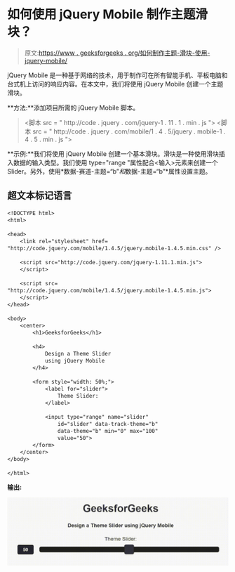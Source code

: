 # 如何使用 jQuery Mobile 制作主题滑块？

> 原文:[https://www . geeksforgeeks . org/如何制作主题-滑块-使用-jquery-mobile/](https://www.geeksforgeeks.org/how-to-make-a-theme-slider-using-jquery-mobile/)

jQuery Mobile 是一种基于网络的技术，用于制作可在所有智能手机、平板电脑和台式机上访问的响应内容。在本文中，我们将使用 jQuery Mobile 创建一个主题滑块。

**方法:**添加项目所需的 jQuery Mobile 脚本。

> <link rel="”stylesheet”" href="”http://code.jquery.com/mobile/1.4.5/jquery.mobile-1.4.5.min.css”">
> <脚本 src = " http://code . jquery . com/jquery-1 . 11 . 1 . min . js "></脚本>
> <脚本 src = " http://code . jquery . com/mobile/1 . 4 . 5/jquery . mobile-1 . 4 . 5 . min . js "></脚本>

**示例:**我们将使用 jQuery Mobile 创建一个基本滑块。滑块是一种使用滑块插入数据的输入类型。我们使用 type="range "属性配合<输入>元素来创建一个 Slider。另外，使用*数据-赛道-主题=“b”*和*数据-主题=“b”*属性设置主题。

## 超文本标记语言

```
<!DOCTYPE html>
<html>

<head>
    <link rel="stylesheet" href=
"http://code.jquery.com/mobile/1.4.5/jquery.mobile-1.4.5.min.css" />

    <script src="http://code.jquery.com/jquery-1.11.1.min.js">
    </script>

    <script src=
"http://code.jquery.com/mobile/1.4.5/jquery.mobile-1.4.5.min.js">
    </script>
</head>

<body>
    <center>
        <h1>GeeksforGeeks</h1>

        <h4>
            Design a Theme Slider
            using jQuery Mobile
        </h4>

        <form style="width: 50%;">
            <label for="slider">
                Theme Slider:
            </label>

            <input type="range" name="slider" 
                id="slider" data-track-theme="b" 
                data-theme="b" min="0" max="100"
                value="50">
        </form>
    </center>
</body>

</html>
```

**输出:**

![](img/e3c99a04b540e49d736795b635bcaa7c.png)